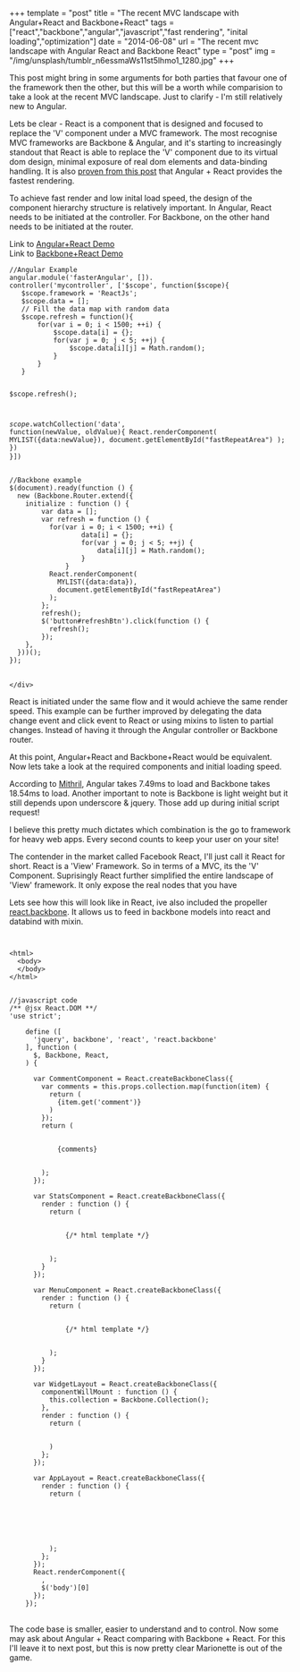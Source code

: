 +++
template = "post"
title = "The recent MVC landscape with Angular+React and Backbone+React"
tags = ["react","backbone","angular","javascript","fast rendering", "inital loading","optimization"]
date = "2014-06-08"
url = "The recent mvc landscape with Angular React and Backbone React"
type = "post"
img = "/img/unsplash/tumblr_n6essmaWs11st5lhmo1_1280.jpg"
+++
<p>
    This post might bring in some arguments for both parties that favour one of the framework then the other, but this will be a worth while comparision to take a look at the recent MVC landscape.  Just to clarify - I'm still relatively new to Angular.
</p>
<p>
    Lets be clear - React is a component that is designed and focused to replace the 'V' component under a MVC framework.  The most recognise MVC frameworks are Backbone & Angular, and it's starting to increasingly standout that React is able to replace the 'V' component due to its virtual dom design, minimal exposure of real dom elements and data-binding handling.  It is also <a href='http://williambrownstreet.net/blog/2014/04/faster-angularjs-rendering-angularjs-and-reactjs/'>proven from this post</a> that Angular + React provides the fastest rendering.
</p>
<p>
    To achieve fast render and low inital load speed, the design of the component hierarchy structure is relatively important.  In Angular, React needs to be initiated at the controller. For Backbone, on the other hand needs to be initiated at the router.
</p>
<p>
    Link to <a href='http://plnkr.co/edit/7DKHQ6tR7TCKkR5bFURu?p=preview'>Angular+React Demo</a><br>
    Link to <a href='http://plnkr.co/edit/1mwjMNh0RQP8PVrinOmD?p=preview'>Backbone+React Demo</a><br>
</p>
<div class='row'>
    <div>
<pre class='language-javascript'>
<code>//Angular Example
angular.module('fasterAngular', []).
controller('mycontroller', ['$scope', function($scope){
   $scope.framework = 'ReactJs';
   $scope.data = [];
   // Fill the data map with random data
   $scope.refresh = function(){
       for(var i = 0; i < 1500; ++i) {
           $scope.data[i] = {};
           for(var j = 0; j < 5; ++j) {
               $scope.data[i][j] = Math.random();
           }
       }
   }

   $scope.refresh();

   $scope.$watchCollection('data', function(newValue, oldValue){
       React.renderComponent(
           MYLIST({data:newValue}),
           document.getElementById("fastRepeatArea")
       );
   })
}])
</code>
</pre>

<pre class='language-javascript'>
<code>//Backbone example
$(document).ready(function () {
  new (Backbone.Router.extend({
    initialize : function () {
        var data = [];
        var refresh = function () {
          for(var i = 0; i < 1500; ++i) {
                  data[i] = {};
                  for(var j = 0; j < 5; ++j) {
                      data[i][j] = Math.random();
                  }
              }
          React.renderComponent(
            MYLIST({data:data}),
            document.getElementById("fastRepeatArea")
          );
        };
        refresh();
        $('button#refreshBtn').click(function () {
          refresh();
        });
    },
  }))();
});
</code>
</pre>
    </div>
</div>
<p>
     React is initiated under the same flow and it would achieve the same render speed.  This example can be further improved by delegating the data change event and click event to React or using mixins to listen to partial changes. Instead of having it through the Angular controller or Backbone router.
</p>
<p>
    At this point, Angular+React and Backbone+React would be equivalent. Now lets take a look at the required components and initial loading speed.
</p>
<p>
    According to <a href='http://lhorie.github.io/mithril/'>Mithril</a>, Angular takes 7.49ms to load and Backbone takes 18.54ms to load.  Another important to note is Backbone is light weight but it still depends upon underscore & jquery.  Those add up during initial script request!
</p>
<p>
    I believe this pretty much dictates which combination is the go to framework for heavy web apps.  Every second counts to keep your user on your site!
</p>
<p>
  The contender in the market called Facebook React, I'll just call it React for short.  React is a 'View' Framework.  So in terms of a MVC, its the 'V' Component.  Suprisingly React further simplified the entire landscape of 'View' framework.  It only expose the real nodes that you have
</p>
<p>
  Lets see how this will look like in React, ive also included the propeller <a href='https://github.com/usepropeller/react.backbone'>react.backbone</a>.  It allows us to feed in backbone models into react and databind with mixin.
</p>

<pre><code class='language-markup'>
<!-- html structure -->
&#60;html&#62;
  &#60;body&#62;
  &#60;/body&#62;
&#60;/html&#62;
</code></pre>
<pre class='language-javascript'><code>
//javascript code
/** @jsx React.DOM **/
'use strict';

    define ([
      'jquery', backbone', 'react', 'react.backbone'
    ], function (
      $, Backbone, React,
    ) {

      var CommentComponent = React.createBackboneClass({
        var comments = this.props.collection.map(function(item) {
          return (
            {item.get('comment')}
          )
        });
        return (
          <div>
            {comments}
          </div>
        );
      });

      var StatsComponent = React.createBackboneClass({
        render : function () {
          return (
            <div>
              {/* html template */}
            </div>
          );
        }
      });

      var MenuComponent = React.createBackboneClass({
        render : function () {
          return (
            <div>
              {/* html template */}
            </div>
          );
        }
      });

      var WidgetLayout = React.createBackboneClass({
        componentWillMount : function () {
          this.collection = Backbone.Collection();
        },
        render : function () {
          return (
            <StatsComponent />
            <CommentsComponent collection={this.collection}/>
          )
        };
      });

      var AppLayout = React.createBackboneClass({
        render : function () {
          return (
            <div>
                <MenuComponent />
                <WidgetLayout />
            </div>
          );
        };
      });
      React.renderComponent({
        <AppLayout />,
        $('body')[0]
      });
    });
</code>
</pre>
<p>
  The code base is smaller, easier to understand and to control.  Now some may ask about Angular + React comparing with Backbone + React.  For this I'll leave it to next post, but this is now pretty clear Marionette is out of the game.
</p>
